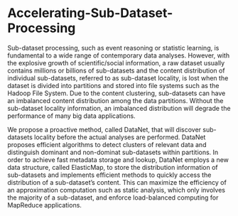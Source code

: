 # Accelerating-Sub-Dataset-Processing
Sub-dataset processing, such as event reasoning or statistic learning, is fundamental to a wide range of contemporary
data analyses. However, with the explosive growth of scientific/social information, a raw dataset usually contains millions or billions of sub-datasets and the content distribution of individual sub-datasets, referred to as sub-dataset locality, is lost when the dataset is divided into partitions and stored into file systems such as the Hadoop File System. Due to the content clustering, sub-datasets can have an imbalanced content distribution among the data partitions. Without the sub-dataset locality information, an imbalanced distribution will degrade the performance of many big data applications.

We propose a proactive method, called DataNet, that will discover sub-datasets locality before the actual analyses are performed. DataNet proposes efficient algorithms to detect clusters of relevant data and distinguish dominant and non-dominat sub-datasets within partitions. In order to achieve fast metadata storage and lookup, DataNet employs a new data structure, called ElasticMap, to store the distribution information of sub-datasets and implements efficient methods to quickly access the distribution of a sub-dataset’s content. This can maximize the efficiency of an approximation computation such as static analysis, which only involves the majority of a sub-dataset, and enforce load-balanced computing for MapReduce applications. 
